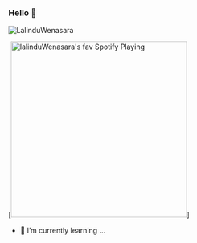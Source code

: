 ### Hello 👋

![LalinduWenasara](https://github-readme-stats.vercel.app/api?username=LalinduWenasara&count_private=true&hide=stars&include_all_commits=true&line_height=24&show_icons=true&theme=algolia)



[<img src="https://now-playing-codestackr.vercel.app/api/spotify-playing" alt="lalinduWenasara's fav Spotify Playing" width="350" />]

- 🌱 I’m currently learning ...

